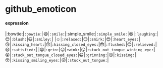 # github_emoticon

#### expression
|:bowtie:|`:bowtie:`|:smile:|`:smile:`|:simple_smile:|`:simple_smile:`|:laughing:|`:laughing:`|:blush:|`:blush:`|:smiley:|`:smiley:`|
|:relaxed:|`:relaxed:`|:smirk:|`:smirk:`|:heart_eyes:|`:heart_eyes:`|:kissing_heart:|`:kissing_heart:`|:kissing_closed_eyes:|`:kissing_closed_eyes:`|:flushed:|`:flushed:`|:relieved:|`:relieved:`|:satisfied:|`:satisfied:`|
|:grin:|`:grin:`|:wink:|`:wink:`|:stuck_out_tongue_winking_eye:|`:stuck_out_tongue_winking_eye:`|:stuck_out_tongue_closed_eyes:|`:stuck_out_tongue_closed_eyes:`|:grinning:|`:grinning:`|:kissing:|`:kissing:`|:kissing_smiling_eyes:|`:kissing_smiling_eyes:`|:stuck_out_tongue:|`:stuck_out_tongue:`|
